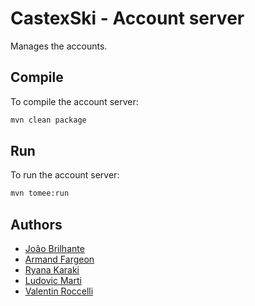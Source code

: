 # CastexSki - Account server

Manages the accounts.

## Compile

To compile the account server:

```bash
mvn clean package
```

## Run

To run the account server:

```bash
mvn tomee:run
```

## Authors

- [João Brilhante](https://github.com/JoaoBrlt)
- [Armand Fargeon](https://github.com/armandfargeon)
- [Ryana Karaki](https://github.com/RyanaKaraki)
- [Ludovic Marti](https://github.com/LudovicMarti)
- [Valentin Roccelli](https://github.com/RoccelliV)
